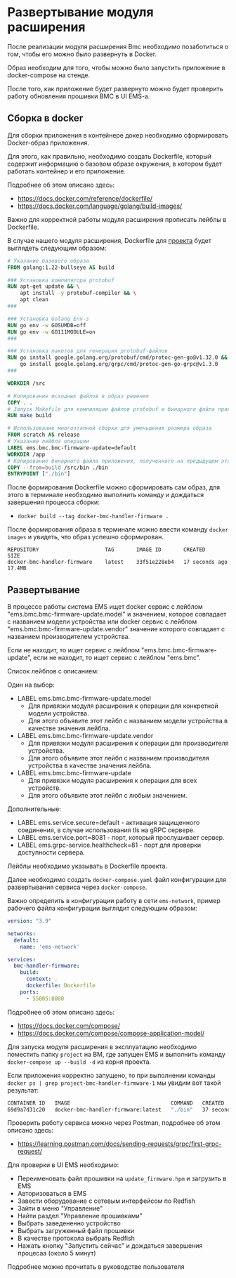 # Развертывание модуля расширения

После реализации модуля расширения Bmc необходимо позаботиться о том, чтобы его можно было развернуть в Docker.

Образ необходим для того, чтобы можно было запустить приложение в docker-compose на стенде.

После того, как приложение будет развернуто можно будет проверить работу обновления прошивки BMC в UI EMS-a.

## Сборка в docker

Для сборки приложения в контейнере докер необходимо сформировать Docker-образ приложения.

Для этого, как правильно, необходимо создать Dockerfile, который содержит информацию о базовом образе окружения, в котором будет работать контейнер и его приложение.

Подробнее об этом описано здесь:

- <https://docs.docker.com/reference/dockerfile/>
- <https://docs.docker.com/language/golang/build-images/>

Важно для корректной работы модуля расширения прописать лейблы в Dockerfile.

В случае нашего модуля расширения, Dockerfile для [проекта](../update_bmc_firmware/project/) будет выглядеть следующим образом:

```dockerfile
# Указание базового образа
FROM golang:1.22-bullseye AS build

### Установка компилятора protobuf
RUN apt-get update && \
    apt install -y protobuf-compiler && \
    apt clean
###

### Установка Golang Env-s
RUN go env -w GOSUMDB=off
RUN go env -w GO111MODULE=on
###

### Установка пакетов для генерация protobuf-файлов
RUN go install google.golang.org/protobuf/cmd/protoc-gen-go@v1.32.0 && \
    go install google.golang.org/grpc/cmd/protoc-gen-go-grpc@v1.3.0
###

WORKDIR /src

# Копирование исходных файлов в образ решения
COPY . .
# Запуск Makefile для компиляции файлов protobuf и бинарного файла приложения
RUN make build

# Использование многоэтапной сборки для уменьшения размера образа
FROM scratch AS release
# Указание лейбла операции
LABEL ems.bmc.bmc-firmware-update=default
WORKDIR /app
# Копирование бинарного файла приложения, полученного на предыдущем этапе сборки
COPY --from=build /src/bin ./bin
ENTRYPOINT ["./bin"]
```

После формирования Dockerfile можно сформировать сам образ, для этого в терминале необходимо выполнить команду и дождаться завершения процесса сборки:

- `docker build --tag docker-bmc-handler-firmware .`

После формирования образа в терминале можно ввести команду `docker images` и увидеть, что образ успешно сформирован.

```table
REPOSITORY                     TAG       IMAGE ID       CREATED          SIZE
docker-bmc-handler-firmware    latest    33f51e228eb4   17 seconds ago   17.4MB
```

## Развертывание

В процессе работы система EMS ищет docker сервис с лейблом "ems.bmc.bmc-firmware-update.model" и значением,
которое совпадает с названием модели устройства или docker сервис с лейблом "ems.bmc.bmc-firmware-update.vendor" значение которого совпадает с названием производителем устройства.

Eсли не находит, то ищет сервис с лейблом "ems.bmc.bmc-firmware-update", если не находит, то ищет сервис с лейблом "ems.bmc".

Список лейблов с описанием:

Один на выбор:

- LABEL ems.bmc.bmc-firmware-update.model
  - Для привязки модуля расширения к операции для конкретной модели устройства.
  - Для этого объявите этот лейбл с названием модели устройства в качестве значения лейбла.
- LABEL ems.bmc.bmc-firmware-update.vendor
  - Для привязки модуля расширения к операции для производителя устройства.
  - Для этого объявите этот лейбл с названием производителя устройства в качестве значения лейбла.
- LABEL ems.bmc.bmc-firmware-update
  - Для привязки модуля расширения к операции для всех устройств.
  - Для этого объявите этот лейбл с любым значением.

Дополнительные:

- LABEL ems.service.secure=default - активация защищенного соединения, в случае использования tls на gRPC сервере.
- LABEL ems.service.port=8081 - порт, который прослушивает сервер.
- LABEL ems.grpc-service.healthcheck=81 - порт для проверки доступности сервера.

Лейблы необходимо указывать в Dockerfile проекта.

Далее необходимо создать `docker-compose.yaml` файл конфигурации для развертывания сервиса через `docker-compose`.

Важно определить в конфигурации работу в сети `ems-network`, пример рабочего файла конфигурации выглядит следующим образом:

```yaml
version: "3.9"

networks:
  default:
    name: 'ems-network'

services:
  bmc-handler-firmware:
    build:
      context: .
      dockerfile: Dockerfile
    ports:
      - 55005:8080
```

Подробнее об этом описано здесь:

- <https://docs.docker.com/compose/>
- <https://docs.docker.com/compose/compose-application-model/>

Для запуска модуля расширения в эксплуатацию необходимо поместить папку `project` на ВМ, где запущен EMS и выполнить команду `docker-compose up --build -d` из корня проекта.

Если приложения корректно запущено, то при выполнении команды `docker ps | grep project-bmc-handler-firmware-1` мы увидим вот такой результат:

```bash
CONTAINER ID   IMAGE                                COMMAND   CREATED          STATUS         PORTS                                         NAMES
69d9a7d31c20   docker-bmc-handler-firmware:latest   "./bin"   37 seconds ago   Up 3 seconds   0.0.0.0:55005->8080/tcp, :::55005->8080/tcp   project-bmc-handler-firmware-1
```

Проверить работу сервиса можно через Postman, подробнее об этом описано здесь:

- <https://learning.postman.com/docs/sending-requests/grpc/first-grpc-request/>

Для проверки в UI EMS необходимо:

- Переименовать файл прошивки на `update_firmware.hpm` и загрузить в EMS
- Авторизоваться в EMS
- Завести оборудование с сетевым интерфейсом по Redfish
- Зайти в меню "Управление"
- Найти раздел "Управление прошивками"
- Выбрать заведененно устройство
- Выбрать загруженный файл прошивки
- В качестве протокола выбрать Redfish
- Нажать кнопку "Запустить сейчас" и дождаться завершения процесаа (около 5 минут) 

Подробнее можно прочитать в руководстве пользователя
